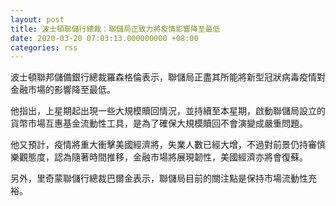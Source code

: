 ```yaml
---
layout: post
title: 波士頓聯儲行總裁：聯儲局正致力將疫情影響降至最低
date: 2020-03-20 07:03:13.000000000 +08:00
categories: rss
---
```


波士頓聯邦儲備銀行總裁羅森格倫表示，聯儲局正盡其所能將新型冠狀病毒疫情對金融市場的影響降至最低。

他指出，上星期起出現一些大規模贖回情況，並持續至本星期，啟動聯儲局設立的貨幣市場互惠基金流動性工具，是為了確保大規模贖回不會演變成嚴重問題。

他又預計，疫情將重大衝擊美國經濟將，失業人數已經大增，不過對前景仍持審慎樂觀態度，認為隨著時間推移，金融市場將展現韌性，美國經濟亦將會復蘇。

另外，里奇蒙聯儲行總裁巴爾金表示，聯儲局目前的關注點是保持市場流動性充裕。

